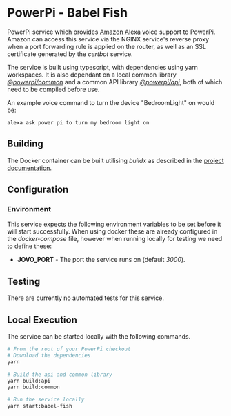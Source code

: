 # PowerPi - Babel Fish

PowerPi service which provides [Amazon Alexa](https://developer.amazon.com/en-GB/alexa/devices) voice support to PowerPi. Amazon can access this service via the NGINX service's reverse proxy when a port forwarding rule is applied on the router, as well as an SSL certificate generated by the _certbot_ service.

The service is built using typescript, with dependencies using yarn workspaces. It is also dependant on a local common library [_@powerpi/common_](../../common/node/common/README.md) and a common API library [_@powerpi/api_](../../common/node/api/README.md), both of which need to be compiled before use.

An example voice command to turn the device "BedroomLight" on would be:

`alexa ask power pi to turn my bedroom light on`

## Building

The Docker container can be built utilising _buildx_ as described in the [project documentation](../../README.md#Building).

## Configuration

### Environment

This service expects the following environment variables to be set before it will start successfully. When using docker these are already configured in the _docker-compose_ file, however when running locally for testing we need to define these:

-   **JOVO_PORT** - The port the service runs on (default _3000_).

## Testing

There are currently no automated tests for this service.

## Local Execution

The service can be started locally with the following commands.

```bash
# From the root of your PowerPi checkout
# Download the dependencies
yarn

# Build the api and common library
yarn build:api
yarn build:common

# Run the service locally
yarn start:babel-fish
```
